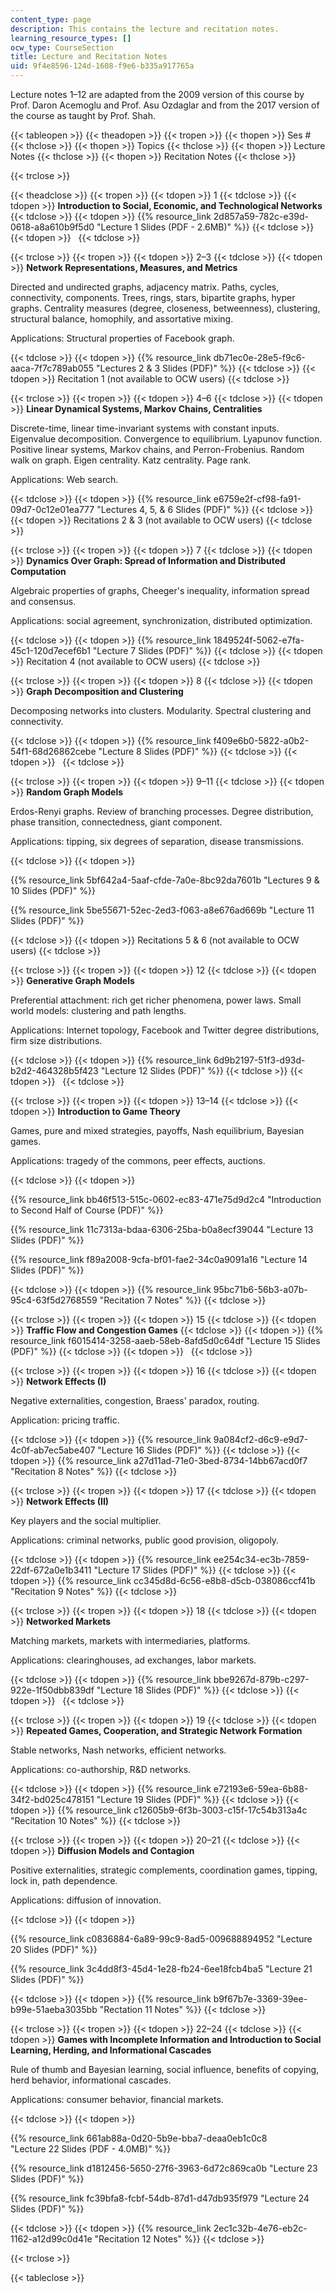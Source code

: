 ```yaml
---
content_type: page
description: This contains the lecture and recitation notes.
learning_resource_types: []
ocw_type: CourseSection
title: Lecture and Recitation Notes
uid: 9f4e8596-124d-1608-f9e6-b335a917765a
---
```


Lecture notes 1–12 are adapted from the 2009 version of this course by Prof. Daron Acemoglu and Prof. Asu Ozdaglar and from the 2017 version of the course as taught by Prof. Shah.

{{< tableopen >}}
{{< theadopen >}}
{{< tropen >}}
{{< thopen >}}
Ses #
{{< thclose >}}
{{< thopen >}}
Topics
{{< thclose >}}
{{< thopen >}}
Lecture Notes
{{< thclose >}}
{{< thopen >}}
Recitation Notes
{{< thclose >}}

{{< trclose >}}

{{< theadclose >}}
{{< tropen >}}
{{< tdopen >}}
1
{{< tdclose >}}
{{< tdopen >}}
**Introduction to Social, Economic, and Technological Networks**
{{< tdclose >}}
{{< tdopen >}}
{{% resource_link 2d857a59-782c-e39d-0618-a8a610b9f5d0 "Lecture 1 Slides (PDF - 2.6MB)" %}}
{{< tdclose >}}
{{< tdopen >}}
 
{{< tdclose >}}

{{< trclose >}}
{{< tropen >}}
{{< tdopen >}}
2–3
{{< tdclose >}}
{{< tdopen >}}
**Network Representations, Measures, and Metrics**

Directed and undirected graphs, adjacency matrix. Paths, cycles, connectivity, components. Trees, rings, stars, bipartite graphs, hyper graphs. Centrality measures (degree, closeness, betweenness), clustering, structural balance, homophily, and assortative mixing.

Applications: Structural properties of Facebook graph.


{{< tdclose >}}
{{< tdopen >}}
{{% resource_link db71ec0e-28e5-f9c6-aaca-7f7c789ab055 "Lectures 2 & 3 Slides (PDF)" %}}
{{< tdclose >}}
{{< tdopen >}}
Recitation 1 (not available to OCW users)
{{< tdclose >}}

{{< trclose >}}
{{< tropen >}}
{{< tdopen >}}
4–6
{{< tdclose >}}
{{< tdopen >}}
**Linear Dynamical Systems, Markov Chains, Centralities**

Discrete-time, linear time-invariant systems with constant inputs. Eigenvalue decomposition. Convergence to equilibrium. Lyapunov function. Positive linear systems, Markov chains, and Perron-Frobenius. Random walk on graph. Eigen centrality. Katz centrality. Page rank.

Applications: Web search.


{{< tdclose >}}
{{< tdopen >}}
{{% resource_link e6759e2f-cf98-fa91-09d7-0c12e01ea777 "Lectures 4, 5, & 6 Slides (PDF)" %}}
{{< tdclose >}}
{{< tdopen >}}
Recitations 2 & 3 (not available to OCW users)
{{< tdclose >}}

{{< trclose >}}
{{< tropen >}}
{{< tdopen >}}
7
{{< tdclose >}}
{{< tdopen >}}
**Dynamics Over Graph: Spread of Information and Distributed Computation**

Algebraic properties of graphs, Cheeger's inequality, information spread and consensus.

Applications: social agreement, synchronization, distributed optimization.


{{< tdclose >}}
{{< tdopen >}}
{{% resource_link 1849524f-5062-e7fa-45c1-120d7ecef6b1 "Lecture 7 Slides (PDF)" %}}
{{< tdclose >}}
{{< tdopen >}}
Recitation 4 (not available to OCW users)
{{< tdclose >}}

{{< trclose >}}
{{< tropen >}}
{{< tdopen >}}
8
{{< tdclose >}}
{{< tdopen >}}
**Graph Decomposition and Clustering**

Decomposing networks into clusters. Modularity. Spectral clustering and connectivity.


{{< tdclose >}}
{{< tdopen >}}
{{% resource_link f409e6b0-5822-a0b2-54f1-68d26862cebe "Lecture 8 Slides (PDF)" %}}
{{< tdclose >}}
{{< tdopen >}}
 
{{< tdclose >}}

{{< trclose >}}
{{< tropen >}}
{{< tdopen >}}
9–11
{{< tdclose >}}
{{< tdopen >}}
**Random Graph Models**

Erdos-Renyi graphs. Review of branching processes. Degree distribution, phase transition, connectedness, giant component.

Applications: tipping, six degrees of separation, disease transmissions.


{{< tdclose >}}
{{< tdopen >}}


{{% resource_link 5bf642a4-5aaf-cfde-7a0e-8bc92da7601b "Lectures 9 & 10 Slides (PDF)" %}}

{{% resource_link 5be55671-52ec-2ed3-f063-a8e676ad669b "Lecture 11 Slides (PDF)" %}}


{{< tdclose >}}
{{< tdopen >}}
Recitations 5 & 6 (not available to OCW users)
{{< tdclose >}}

{{< trclose >}}
{{< tropen >}}
{{< tdopen >}}
12
{{< tdclose >}}
{{< tdopen >}}
**Generative Graph Models**

Preferential attachment: rich get richer phenomena, power laws. Small world models: clustering and path lengths.

Applications: Internet topology, Facebook and Twitter degree distributions, firm size distributions.


{{< tdclose >}}
{{< tdopen >}}
{{% resource_link 6d9b2197-51f3-d93d-b2d2-464328b5f423 "Lecture 12 Slides (PDF)" %}}
{{< tdclose >}}
{{< tdopen >}}
 
{{< tdclose >}}

{{< trclose >}}
{{< tropen >}}
{{< tdopen >}}
13–14
{{< tdclose >}}
{{< tdopen >}}
**Introduction to Game Theory**

Games, pure and mixed strategies, payoffs, Nash equilibrium, Bayesian games.

Applications: tragedy of the commons, peer effects, auctions.


{{< tdclose >}}
{{< tdopen >}}


{{% resource_link bb46f513-515c-0602-ec83-471e75d9d2c4 "Introduction to Second Half of Course (PDF)" %}}

{{% resource_link 11c7313a-bdaa-6306-25ba-b0a8ecf39044 "Lecture 13 Slides (PDF)" %}}

{{% resource_link f89a2008-9cfa-bf01-fae2-34c0a9091a16 "Lecture 14 Slides (PDF)" %}}


{{< tdclose >}}
{{< tdopen >}}
{{% resource_link 95bc71b6-56b3-a07b-95c4-63f5d2768559 "Recitation 7 Notes" %}}
{{< tdclose >}}

{{< trclose >}}
{{< tropen >}}
{{< tdopen >}}
15
{{< tdclose >}}
{{< tdopen >}}
**Traffic Flow and Congestion Games**
{{< tdclose >}}
{{< tdopen >}}
{{% resource_link f6015414-3258-aaeb-58eb-8afd5d0c64df "Lecture 15 Slides (PDF)" %}}
{{< tdclose >}}
{{< tdopen >}}
 
{{< tdclose >}}

{{< trclose >}}
{{< tropen >}}
{{< tdopen >}}
16
{{< tdclose >}}
{{< tdopen >}}
**Network Effects (I)**

Negative externalities, congestion, Braess' paradox, routing.

Application: pricing traffic.


{{< tdclose >}}
{{< tdopen >}}
{{% resource_link 9a084cf2-d6c9-e9d7-4c0f-ab7ec5abe407 "Lecture 16 Slides (PDF)" %}}
{{< tdclose >}}
{{< tdopen >}}
{{% resource_link a27d11ad-71e0-3bed-8734-14bb67acd0f7 "Recitation 8 Notes" %}}
{{< tdclose >}}

{{< trclose >}}
{{< tropen >}}
{{< tdopen >}}
17
{{< tdclose >}}
{{< tdopen >}}
**Network Effects (II)**

Key players and the social multiplier.

Applications: criminal networks, public good provision, oligopoly.


{{< tdclose >}}
{{< tdopen >}}
{{% resource_link ee254c34-ec3b-7859-22df-672a0e1b3411 "Lecture 17 Slides (PDF)" %}}
{{< tdclose >}}
{{< tdopen >}}
{{% resource_link cc345d8d-6c56-e8b8-d5cb-038086ccf41b "Recitation 9 Notes" %}}
{{< tdclose >}}

{{< trclose >}}
{{< tropen >}}
{{< tdopen >}}
18
{{< tdclose >}}
{{< tdopen >}}
**Networked Markets**

Matching markets, markets with intermediaries, platforms.

Applications: clearinghouses, ad exchanges, labor markets.


{{< tdclose >}}
{{< tdopen >}}
{{% resource_link bbe9267d-879b-c297-922e-1f50dbb839df "Lecture 18 Slides (PDF)" %}}
{{< tdclose >}}
{{< tdopen >}}
 
{{< tdclose >}}

{{< trclose >}}
{{< tropen >}}
{{< tdopen >}}
19
{{< tdclose >}}
{{< tdopen >}}
**Repeated Games, Cooperation, and Strategic Network Formation**

Stable networks, Nash networks, efficient networks.

Applications: co-authorship, R&D networks.


{{< tdclose >}}
{{< tdopen >}}
{{% resource_link e72193e6-59ea-6b88-34f2-bd025c478151 "Lecture 19 Slides (PDF)" %}}
{{< tdclose >}}
{{< tdopen >}}
{{% resource_link c12605b9-6f3b-3003-c15f-17c54b313a4c "Recitation 10 Notes" %}}
{{< tdclose >}}

{{< trclose >}}
{{< tropen >}}
{{< tdopen >}}
20–21
{{< tdclose >}}
{{< tdopen >}}
**Diffusion Models and Contagion**

Positive externalities, strategic complements, coordination games, tipping, lock in, path dependence.

Applications: diffusion of innovation.


{{< tdclose >}}
{{< tdopen >}}


{{% resource_link c0836884-6a89-99c9-8ad5-009688894952 "Lecture 20 Slides (PDF)" %}}

{{% resource_link 3c4dd8f3-45d4-1e28-fb24-6ee18fcb4ba5 "Lecture 21 Slides (PDF)" %}}


{{< tdclose >}}
{{< tdopen >}}
{{% resource_link b9f67b7e-3369-39ee-b99e-51aeba3035bb "Rectation 11 Notes" %}}
{{< tdclose >}}

{{< trclose >}}
{{< tropen >}}
{{< tdopen >}}
22–24
{{< tdclose >}}
{{< tdopen >}}
**Games with Incomplete Information and Introduction to Social Learning, Herding, and Informational Cascades** 

Rule of thumb and Bayesian learning, social influence, benefits of copying, herd behavior, informational cascades.

Applications: consumer behavior, financial markets.


{{< tdclose >}}
{{< tdopen >}}


{{% resource_link 661ab88a-0d20-5b9e-bba7-deaa0eb1c0c8 "Lecture 22 Slides (PDF - 4.0MB)" %}}

{{% resource_link d1812456-5650-27f6-3963-6d72c869ca0b "Lecture 23 Slides (PDF)" %}}

{{% resource_link fc39bfa8-fcbf-54db-87d1-d47db935f979 "Lecture 24 Slides (PDF)" %}}


{{< tdclose >}}
{{< tdopen >}}
{{% resource_link 2ec1c32b-4e76-eb2c-1162-a12d99c0d41e "Recitation 12 Notes" %}}
{{< tdclose >}}

{{< trclose >}}

{{< tableclose >}}